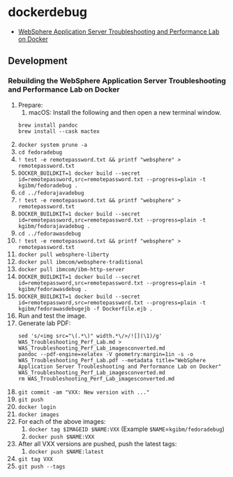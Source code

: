 # dockerdebug

* [WebSphere Application Server Troubleshooting and Performance Lab on Docker](https://github.com/kgibm/dockerdebug/tree/master/fedorawasdebug)

## Development

### Rebuilding the WebSphere Application Server Troubleshooting and Performance Lab on Docker

1. Prepare:
    1. macOS: Install the following and then open a new terminal window.
    ```
    brew install pandoc
    brew install --cask mactex
    ```
1. `docker system prune -a`
1. `cd fedoradebug`
1. `! test -e remotepassword.txt && printf "websphere" > remotepassword.txt`
1. `DOCKER_BUILDKIT=1 docker build --secret id=remotepassword,src=remotepassword.txt --progress=plain -t kgibm/fedoradebug .`
1. `cd ../fedorajavadebug`
1. `! test -e remotepassword.txt && printf "websphere" > remotepassword.txt`
1. `DOCKER_BUILDKIT=1 docker build --secret id=remotepassword,src=remotepassword.txt --progress=plain -t kgibm/fedorajavadebug .`
1. `cd ../fedorawasdebug`
1. `! test -e remotepassword.txt && printf "websphere" > remotepassword.txt`
1. `docker pull websphere-liberty`
1. `docker pull ibmcom/websphere-traditional`
1. `docker pull ibmcom/ibm-http-server`
1. `DOCKER_BUILDKIT=1 docker build --secret id=remotepassword,src=remotepassword.txt --progress=plain -t kgibm/fedorawasdebug .`
1. `DOCKER_BUILDKIT=1 docker build --secret id=remotepassword,src=remotepassword.txt --progress=plain -t kgibm/fedorawasdebugejb -f Dockerfile.ejb .`
1. Run and test the image.
1. Generate lab PDF:
   ```
   sed 's/<img src="\(.*\)" width.*\/>/![](\1)/g' WAS_Troubleshooting_Perf_Lab.md > WAS_Troubleshooting_Perf_Lab_imagesconverted.md
   pandoc --pdf-engine=xelatex -V geometry:margin=1in -s -o WAS_Troubleshooting_Perf_Lab.pdf --metadata title="WebSphere Application Server Troubleshooting and Performance Lab on Docker" WAS_Troubleshooting_Perf_Lab_imagesconverted.md
   rm WAS_Troubleshooting_Perf_Lab_imagesconverted.md
   ```
1. `git commit -am "VXX: New version with ..."`
1. `git push`
1. `docker login`
1. `docker images`
1. For each of the above images:
    1. `docker tag $IMAGEID $NAME:VXX` (Example `$NAME`=`kgibm/fedoradebug`)
    1. `docker push $NAME:VXX`
1. After all VXX versions are pushed, push the latest tags:
    1. `docker push $NAME:latest`
1. `git tag VXX`
1. `git push --tags`
